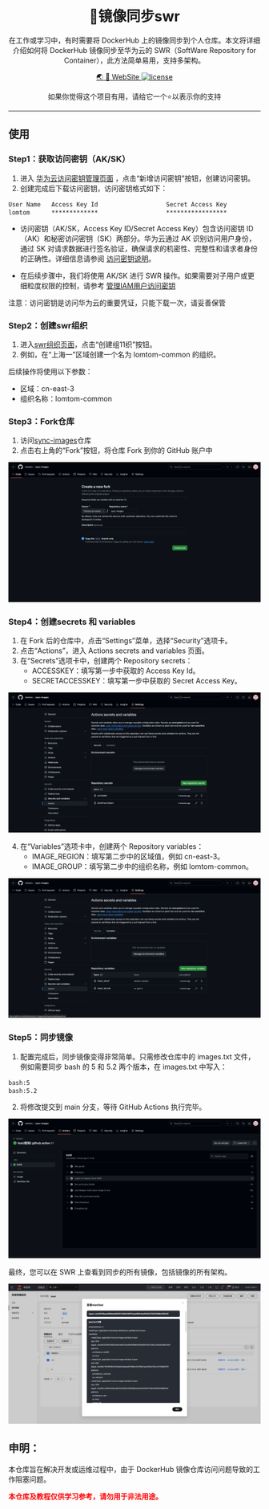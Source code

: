 

<h1 align=center>🔬镜像同步swr</h1>

<p align=center>在工作或学习中，有时需要将 DockerHub 上的镜像同步到个人仓库。本文将详细介绍如何将 DockerHub 镜像同步至华为云的 SWR（SoftWare Repository for Container），此方法简单易用，支持多架构。
</p>


<p align=center>
    <a target="_blank" href="https://lomtom.cn/sqotz1dtgj4s" rel="nofollow">
        🌏 🚀 WebSite
    </a> 
    <a href="https://github.com/lomtom/sync-images/blob/main/LICENSE">
        <img src="https://img.shields.io/github/license/zeon-studio/astroplate" alt="license">
    </a>
</p>

<p align=center>如果你觉得这个项目有用，请给它一个⭐以表示你的支持</p>

---


## 使用

### Step1：获取访问密钥（AK/SK）

1. 进入 [华为云访问密钥管理页面](https://console.huaweicloud.com/iam/?region=cn-east-3&locale=zh-cn#/mine/accessKey) ，点击“新增访问密钥”按钮，创建访问密钥。
2. 创建完成后下载访问密钥，访问密钥格式如下：
```
User Name 	Access Key Id					Secret Access Key
lomtom		*************					*****************
```

- 访问密钥（AK/SK，Access Key ID/Secret Access Key）包含访问密钥 ID（AK）和秘密访问密钥（SK）两部分。华为云通过 AK 识别访问用户身份，通过 SK 对请求数据进行签名验证，确保请求的机密性、完整性和请求者身份的正确性。详细信息请参阅 [访问密钥说明](https://support.huaweicloud.com/usermanual-ca/ca_01_0003.html)。

- 在后续步骤中，我们将使用 AK/SK 进行 SWR 操作。如果需要对子用户或更细粒度权限的控制，请参考 [管理IAM用户访问密钥](https://support.huaweicloud.com/usermanual-iam/iam_02_0003.html)

注意：访问密钥是访问华为云的重要凭证，只能下载一次，请妥善保管

### Step2：创建swr组织

1. 进入[swr组织页面](https://console.huaweicloud.com/swr/?region=cn-east-3#/swr/organization)，点击“创建组11织”按钮。
2. 例如，在“上海一”区域创建一个名为 lomtom-common 的组织。

后续操作将使用以下参数：

- 区域：cn-east-3
- 组织名称：lomtom-common

### Step3：Fork仓库

1. 访问[sync-images](https://github.com/lomtom/sync-images)仓库
2. 点击右上角的“Fork”按钮，将仓库 Fork 到你的 GitHub 账户中

![image-20240709150241208](./docs/img/readme/image-20240709150241208.png)

### Step4：创建secrets 和 variables

1. 在 Fork 后的仓库中，点击“Settings”菜单，选择“Security”选项卡。
2. 点击“Actions”，进入 Actions secrets and variables 页面。
3. 在“Secrets”选项卡中，创建两个 Repository secrets：
    - ACCESSKEY：填写第一步中获取的 Access Key Id。
    - SECRETACCESSKEY：填写第一步中获取的 Secret Access Key。

![image-20240709151140396](./docs/img/readme/image-20240709151140396.png)

4. 在“Variables”选项卡中，创建两个 Repository variables：
    - IMAGE_REGION：填写第二步中的区域值，例如 cn-east-3。
    - IMAGE_GROUP：填写第二步中的组织名称，例如 lomtom-common。

![image-20240709151150625](./docs/img/readme/image-20240709151150625.png)

### Step5：同步镜像
1. 配置完成后，同步镜像变得非常简单。只需修改仓库中的 images.txt 文件，例如需要同步 bash 的 5 和 5.2 两个版本，在 images.txt 中写入：

```
bash:5
bash:5.2
```

2. 将修改提交到 main 分支，等待 GitHub Actions 执行完毕。

![image-20240709151540039](./docs/img/readme/image-20240709151540039.png)

最终，您可以在 SWR 上查看到同步的所有镜像，包括镜像的所有架构。

![image-20240709151614269](./docs/img/readme/image-20240709151614269.png)

## 申明：

本仓库旨在解决开发或运维过程中，由于 DockerHub 镜像仓库访问问题导致的工作阻塞问题。

<strong style="color:red;">本仓库及教程仅供学习参考，请勿用于非法用途。</strong>